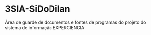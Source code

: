 # 3SIA-SiDoDilan
Área de guarde de documentos e fontes de programas do projeto do sistema de informação
EXPERCIENCIA
